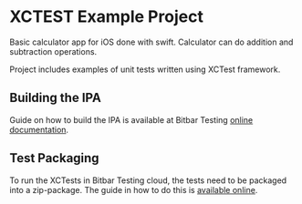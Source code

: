 # XCTEST Example Project

Basic calculator app for iOS done with swift. Calculator can do addition and subtraction operations.

Project includes examples of unit tests written using XCTest framework.

## Building the IPA

Guide on how to build the IPA is available at Bitbar Testing [online documentation](http://docs.bitbar.com/testing/xcode/ipa/).

## Test Packaging

To run the XCTests in Bitbar Testing cloud, the tests need to be packaged into a zip-package.
The guide in how to do this is [available online](http://docs.bitbar.com/testing/xcode/xctest/).
